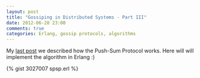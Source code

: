 ```yaml
---
layout: post
title: "Gossiping in Distributed Systems - Part III"
date: 2012-06-28 23:00
comments: true
categories: Erlang, gossip protocols, algorithms
---
```


My [last post](http://rramsden.ca/blog/2012/06/27/gossiping-in-distributed-systems-part-ii/) we described
how the Push-Sum Protocol works. Here will will implement the algorithm in Erlang :)

{% gist 3027007 spsp.erl %}
